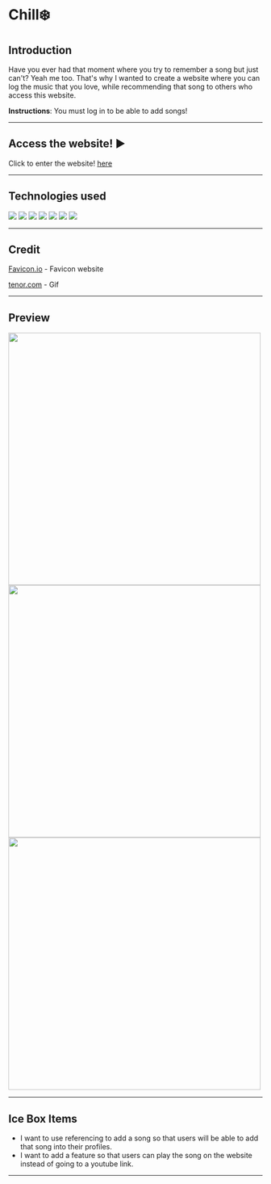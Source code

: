 # Chill❄️
## Introduction
Have you ever had that moment where you try to remember a song but just can't? Yeah me too. That's why I wanted to create a website where you can log the music that you love, while recommending that song to others who access this website. 

**Instructions**: You must log in to be able to add songs!
***

## Access the website! ▶️
Click to enter the website! [here](https://chill-jy.herokuapp.com/)
***
## Technologies used
![](https://img.shields.io/badge/JavaScript-F7DF1E?style=for-the-badge&logo=javascript&logoColor=black)
![](https://img.shields.io/badge/HTML5-E34F26?style=for-the-badge&logo=html5&logoColor=white)
![](https://img.shields.io/badge/CSS3-1572B6?style=for-the-badge&logo=css3&logoColor=white)
![](https://img.shields.io/badge/Bootstrap-563D7C?style=for-the-badge&logo=bootstrap&logoColor=white)
![](https://img.shields.io/badge/Express.js-404D59?style=for-the-badge)
![](https://img.shields.io/badge/Node.js-43853D?style=for-the-badge&logo=node.js&logoColor=white)
![](https://img.shields.io/badge/MongoDB-4EA94B?style=for-the-badge&logo=mongodb&logoColor=white)

***
## Credit
[Favicon.io](https://favicon.io/) - Favicon website

[tenor.com](https://tenor.com/view/lofi-girl-lofi-study-gif-22173420) - Gif

***
## Preview
<img src="https://imgur.com/3w5PROa.png" width="500px"> 
<img src="https://imgur.com/PNPwhHr.png" width="500px"> 
<img src="https://imgur.com/o7Z6IH5.png" width="500px"> 

***

## Ice Box Items
- I want to use referencing to add a song so that users will be able to add that song into their profiles.
- I want to add a feature so that users can play the song on the website instead of going to a youtube link.
***